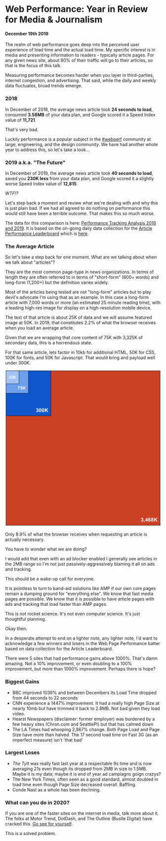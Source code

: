 # Web Performance: Year in Review for Media & Journalism
#### December 19th 2019

The realm of web performance goes deep into the perceived user experience of load time and the actual load time. My specific interest is in media and presenting information to readers - typically article pages. For any given news site, about 80% of their traffic will go to their articles, so that is the focus of this talk.

Measuring performance becomes harder when you layer in third-parties, internet congestion, and advertising. That said, while the daily and weekly data fluctuates, broad trends emerge.

### 2018

In December of 2018, the average news article took **24 seconds to load**, consumed **3.58MB** of your data plan, and Google scored it a Speed Index value of **11,721**.

That's very bad. 

Luckily performance is a popular subject in the [#webperf](https://twitter.com/search?q=%23webperf) community at large, engineering, and the design community. We have had another whole year to address this, so let's take a look...

### 2019 a.k.a. "The Future"

In December of 2019, the average news article took **40 seconds to load**, saved you **230K less** from your data plan, and Google scored it a slightly worse Speed Index value of **12,815**.

_WTF!?_

Let's step back a moment and review what we're dealing with and why this is just plain bad. If we had all agreed to do nothing on performance this would still have been a terrible outcome. That makes this so much worse.

The data for this comparison is here: [Performance Tracking Analysis 2018 and 2019](https://docs.google.com/spreadsheets/d/16Po_hHkaoJNJFr1oE5HJ2R1EwaX9uGLwQXrReDp04Ow/edit#gid=1178249413). It is based on the on-going daily data collection for the [Article Performance Leaderboard](https://webperf.xyz/) which is [here](https://docs.google.com/spreadsheets/d/1c1zhkdvWE0WvG84TT3Czekj0N-0sRUEBKO3c0Aeflxw/edit#gid=0).

### The Average Article

So let's take a step back for one moment. What are we talking about when we talk about "articles"? 

They are the most common page-type in news organizations. In terms of length they are often referred to in terms of "short-form" (600+ words) and long-form (1,200+) but the definition varies widely.

Most of the articles being tested are not "long-form" articles but to play devil's advocate I'm using that as an example. In this case a long-form article with 7,000 words or more (an estimated 25 minute reading time), with a leading high-res image for display on a high-resolution mobile device.

The text of that article is about 25K of data and we will assume featured image at 50K. In 2019, that constitutes 2.2% of what the browser receives when you load an average article.

Given that we are wrapping that core content of 75K with 3,325K of secondary data, this is a horrendous state.

For that same article, lets factor in 10kb for additional HTML, 50K for CSS, 100K for fonts, and 50K for Javascript. That would bring and payload well under 300K.


![Chart of relative area based on page size](/posts/media/article-webperf-breakdown.png)

Only 8.9% of what the browser receives when requesting an article is actually necessary. 

You have to wonder what we are doing?

I would add that even with an ad blocker enabled I generally see articles in the 2MB range so I'm not just passively-aggressively blaming it all on ads and tracking.

This should be a wake-up call for everyone.

It is pointless to turn to band-aid solutions like AMP if our own core pages remain a dumping ground for "everything else". We know that fast media pages are possible. We know that it is possible to have article pages with ads and tracking that load faster than AMP pages.

This is not rocket science. It's not even computer science. It's just thoughtful planning.

Okay then.

In a desperate attempt to end on a lighter note, any lighter note, I'd want to acknowledge a few winners and losers in the Web Page Performance batter based on data collection for the Article Leaderboard.

There were 5 sites that had performance gains above 1000%. That's damn amazing. Not a 10% improvement, or even doubling to a 100% improvement, but more than 1000% improvement. Perhaps there is hope?

### Biggest Gains

* BBC improved 1039% and between Decembers its Load Time dropped from 44 seconds to 22 seconds
* CNN experience a 1447% improvement. It had a really high Page Size at nearly 10mb but have trimmed it back to 2.8MB. Not bad given they load video.
* Hearst Newspapers (disclaimer: former employer) was burdened by a few heavy sites (Chron.com and SeattlePI) but that has calmed down
* The LA Times had whooping 2,867% change. Both Page Load and Page Size have more than halved. The 17 second load time on Fast 3G (as an imperfect measure) isn't 'that bad'

### Largest Loses

* _The Tylt_ was really fast last year at a respectable 9s time and is now averaging 21s even though its dropped from 2MB in size to 1.5MB. Maybe it is my data; maybe it is end of year ad campiagns goign crazys?
* The New York Times, often seen as a good standard, almost doubled in load time even though Page Size decreased overall. Baffling.
* Conde Nast as a whole has been declining. 

### What can you do in 2020?

If you are one of the faster sites on the internet in media, talk more about it. The folks at Motor Trend, DotDash, and The Outline (Bustle Digital) have cracked this. [Go see for yourself](https://webperf.xyz/).

This is a solved problem.
